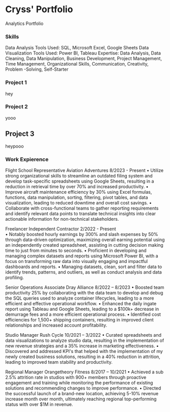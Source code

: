 # Cryss' Portfolio
Analytics Portfolio

### Skills
Data Analysis Tools Used: SQL, Microsoft Excel, Google Sheets
Data Visualization Tools Used: Power BI, Tableau
Expertise: Data Analysis, Data Cleaning, Data Manipulation, Business Development, Project Management, Time Management, Organizational Skills, Communication, Creativity, Problem -Solving, Self-Starter


### Project 1

hey


### Project 2

yooo

## Project 3

heypooo





### Work Expierence
Flight School Representative
Aviation Adventures	8/2023 - Present 
•	Utilize strong organizational skills to streamline an outdated filing system and develop task-specific spreadsheets using Google Sheets, resulting in a reduction in retrieval time by over 70% and increased productivity.
•	Improve aircraft maintenance efficiency by 30% using Excel formulas, functions, data manipulation, sorting, filtering, pivot tables, and data visualization, leading to reduced downtime and overall cost savings.
•	Collaborate with cross-functional teams to gather reporting requirements and identify relevant data points to translate technical insights into clear actionable information for non-technical stakeholders.


Freelancer
Independent Contractor	2/2022 - Present  
•	Notably boosted hourly earnings by 300% and slash expenses by 50% through data-driven optimization, maximizing overall earning potential using an independently created spreadsheet, assisting in cutting decision making time to just from minutes to seconds.
•	Proficient in developing and managing complex datasets and reports using Microsoft Power BI, with a focus on transforming raw data into visually engaging and impactful dashboards and reports. 
•	Managing datasets, clean, sort and filter data to identify trends, patterns, and outliers, as well as conduct analysis and data profiling.

Senior Operations Associate
Dray Alliance	8/2022 – 8/2023 
•	Boosted team productivity 25% by collaborating with the data team to develop and debug the SQL queries used to analyze container lifecycles, leading to a more efficient and effective operational workflow.
•	Enhanced the daily ingate report using Tableau and Google Sheets, leading to a $100k+ decrease in demurrage fees and a more efficient operational process.
•	Identified cost efficiencies for 1,500+ shipping containers, resulting in improved client relationships and increased account profitability.


Studio Manager
Rush Cycle	10/2021 – 3/2022 
•	Curated spreadsheets and data visualizations to analyze studio data, resulting in the implementation of new revenue strategies and a 35% increase in marketing effectiveness.
•	Discovered and addressed KPI's that helped with the implementation of my newly created business solutions, resulting in a 40% reduction in attrition, leading to improved team stability and productivity.


Regional Manager
Orangetheory Fitness	8/2017 – 10/2021 
•	Achieved a sub 2.5% attrition rate in studios with 900+ members through proactive engagement and training while monitoring the performance of existing solutions and recommending changes to improve performance.
•	Directed the successful launch of a brand-new location, achieving 5-10% revenue increase month over month, ultimately reaching regional top-performing status with over $1M in revenue.
